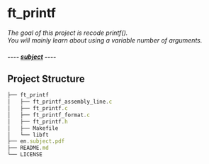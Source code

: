 # ft_printf

<i>
	<p>
		The goal of this project is recode printf(). <br>
		You will mainly learn about using a variable number of arguments.
	</p>
</i>

#### <i> ---- [subject](en.subject.pdf) ----</i>

## Project Structure

``` js
├── ft_printf
│   ├── ft_printf_assembly_line.c
│   ├── ft_printf.c
│   ├── ft_printf_format.c
│   ├── ft_printf.h
│   ├── Makefile
│   └── libft
├── en.subject.pdf
├── README.md
└── LICENSE
```
